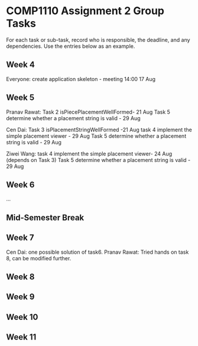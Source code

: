 # COMP1110 Assignment 2 Group Tasks

For each task or sub-task, record who is responsible, the deadline, and any dependencies.
Use the entries below as an example.

## Week 4

Everyone: create application skeleton - meeting 14:00 17 Aug

## Week 5

Pranav Rawat: Task 2 isPiecePlacementWellFormed- 21 Aug
              Task 5  determine whether a placement string is valid - 29 Aug
                

Cen Dai: Task 3 isPlacementStringWellFormed -21 Aug
         task 4 implement the simple placement viewer - 29 Aug
         Task 5  determine whether a placement string is valid - 29 Aug

Ziwei Wang: task 4 implement the simple placement viewer- 24 Aug (depends on Task 3)
            Task 5  determine whether a placement string is valid - 29 Aug           
                

## Week 6

...

## Mid-Semester Break

## Week 7
Cen Dai: one possible solution of task6.
Pranav Rawat: Tried hands on task 8, can be modified further.

## Week 8

## Week 9

## Week 10

## Week 11

